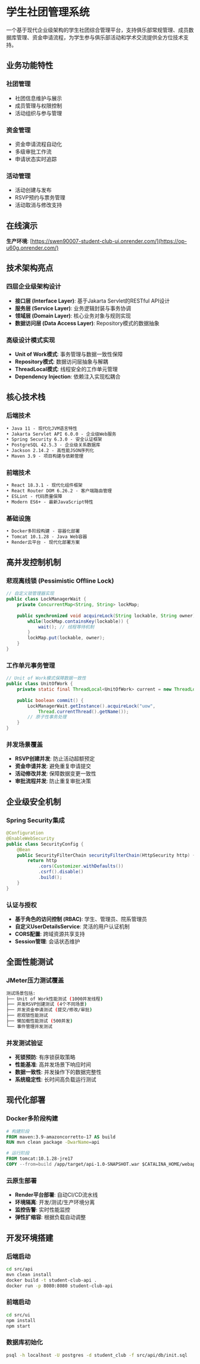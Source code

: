# 学生社团管理系统

一个基于现代企业级架构的学生社团综合管理平台，支持俱乐部常规管理、成员数据库管理、资金申请流程，为学生参与俱乐部活动和学术交流提供全方位技术支持。

## 业务功能特性

### 社团管理

- 社团信息维护与展示
- 成员管理与权限控制
- 活动组织与参与管理

### 资金管理

- 资金申请流程自动化
- 多级审批工作流
- 申请状态实时追踪

### 活动管理

- 活动创建与发布
- RSVP预约与票务管理
- 活动取消与修改支持

## 在线演示

**生产环境**: [https://swen90007-student-club-ui.onrender.com/](https://op-u60g.onrender.com/)

## 技术架构亮点

### 四层企业级架构设计
- **接口层 (Interface Layer)**: 基于Jakarta Servlet的RESTful API设计
- **服务层 (Service Layer)**: 业务逻辑封装与事务协调
- **领域层 (Domain Layer)**: 核心业务对象与规则实现
- **数据访问层 (Data Access Layer)**: Repository模式的数据抽象

### 高级设计模式实现
- **Unit of Work模式**: 事务管理与数据一致性保障
- **Repository模式**: 数据访问层抽象与解耦
- **ThreadLocal模式**: 线程安全的工作单元管理
- **Dependency Injection**: 依赖注入实现松耦合

## 核心技术栈

### 后端技术
```xml
• Java 11 - 现代化JVM语言特性
• Jakarta Servlet API 6.0.0 - 企业级Web服务
• Spring Security 6.3.0 - 安全认证框架
• PostgreSQL 42.5.3 - 企业级关系数据库
• Jackson 2.14.2 - 高性能JSON序列化
• Maven 3.9 - 项目构建与依赖管理
```

### 前端技术
```xml
• React 18.3.1 - 现代化组件框架
• React Router DOM 6.26.2 - 客户端路由管理
• ESLint - 代码质量保障
• Modern ES6+ - 最新JavaScript特性
```

### 基础设施
```dockerfile
• Docker多阶段构建 - 容器化部署
• Tomcat 10.1.28 - Java Web容器
• Render云平台 - 现代化部署方案
```

## 高并发控制机制

### 悲观离线锁 (Pessimistic Offline Lock)
```java
// 自定义锁管理器实现
public class LockManagerWait {
    private ConcurrentMap<String, String> lockMap;
    
    public synchronized void acquireLock(String lockable, String owner) {
        while(lockMap.containsKey(lockable)) {
            wait(); // 线程等待机制
        }
        lockMap.put(lockable, owner);
    }
}
```

### 工作单元事务管理
```java
// Unit of Work模式保障数据一致性
public class UnitOfWork {
    private static final ThreadLocal<UnitOfWork> current = new ThreadLocal<>();
    
    public boolean commit() {
        LockManagerWait.getInstance().acquireLock("uow", 
            Thread.currentThread().getName());
        // 原子性事务处理
    }
}
```

### 并发场景覆盖
- **RSVP创建并发**: 防止活动超额预定
- **资金申请并发**: 避免重复申请提交
- **活动修改并发**: 保障数据变更一致性
- **审批流程并发**: 防止重复审批决策

## 企业级安全机制

### Spring Security集成
```java
@Configuration
@EnableWebSecurity
public class SecurityConfig {
    @Bean
    public SecurityFilterChain securityFilterChain(HttpSecurity http) {
        return http
            .cors(Customizer.withDefaults())
            .csrf().disable()
            .build();
    }
}
```

### 认证与授权
- **基于角色的访问控制 (RBAC)**: 学生、管理员、院系管理员
- **自定义UserDetailsService**: 灵活的用户认证机制
- **CORS配置**: 跨域资源共享支持
- **Session管理**: 会话状态维护

## 全面性能测试

### JMeter压力测试覆盖
```bash
测试场景包括:
├── Unit of Work性能测试 (1000并发线程)
├── 并发RSVP创建测试 (4个不同场景)
├── 并发资金申请测试 (提交/修改/审批)
├── 悲观锁性能测试
├── 懒加载性能测试 (500并发)
└── 事件管理并发测试
```

### 并发测试验证
- **死锁预防**: 有序锁获取策略
- **性能基准**: 高并发场景下响应时间
- **数据一致性**: 并发操作下的数据完整性
- **系统稳定性**: 长时间高负载运行测试

## 现代化部署

### Docker多阶段构建
```dockerfile
# 构建阶段
FROM maven:3.9-amazoncorretto-17 AS build
RUN mvn clean package -DwarName=api

# 运行阶段  
FROM tomcat:10.1.28-jre17
COPY --from=build /app/target/api-1.0-SNAPSHOT.war $CATALINA_HOME/webapps/
```

### 云原生部署
- **Render平台部署**: 自动CI/CD流水线
- **环境隔离**: 开发/测试/生产环境分离
- **监控告警**: 实时性能监控
- **弹性扩缩容**: 根据负载自动调整

## 开发环境搭建

### 后端启动
```bash
cd src/api
mvn clean install
docker build -t student-club-api .
docker run -p 8080:8080 student-club-api
```

### 前端启动
```bash
cd src/ui
npm install
npm start
```

### 数据库初始化
```bash
psql -h localhost -U postgres -d student_club -f src/api/db/init.sql
```

